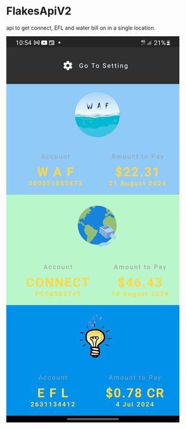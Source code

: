 # FlakesApiV2
api to get connect, EFL and water bill on in a single location.

![Flakes.](https://github.com/kunz398/FlakesApiV2/blob/main/ss.jpeg?raw=true)
